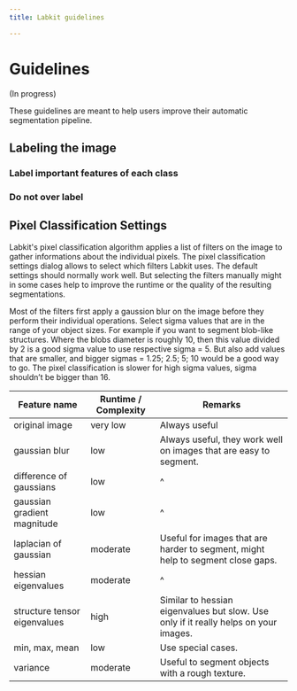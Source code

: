 ```yaml
---
title: Labkit guidelines

---
```


# Guidelines

(In progress)

These guidelines are meant to help users improve their automatic segmentation pipeline.

## Labeling the image

### Label important features of each class

<!---  Examples of labeling (eg objects too dim are labeled to background, background between two objects) -->

### Do not over label

<!--- Explain impact of over labeling on the segmentation -->

## Pixel Classification Settings

Labkit's pixel classification algorithm applies a list of filters on the image to gather informations about the individual pixels.
The pixel classification settings dialog allows to select which filters Labkit uses.
The default settings should normally work well.
But selecting the filters manually might in some cases help to improve the runtime or the quality of the resulting segmentations.

Most of the filters first apply a gaussion blur on the image before they perform their individual operations.
Select sigma values that are in the range of your object sizes. For example if you want to segment blob-like structures. Where the blobs diameter is roughly 10, then this value divided by 2 is a good sigma value to use respective sigma = 5. But also add values that are smaller, and bigger sigmas = 1.25; 2.5; 5; 10 would be a good way to go. The pixel classification is slower for high sigma values, sigma shouldn’t be bigger than 16.

| Feature name          | Runtime / Complexity | Remarks |
| --------------------- | -------------------- | ------- |
| original image        | very low             | Always useful |
| gaussian blur         | low                  | Always useful, they work well on images that are easy to segment. |
| difference of gaussians | low | ^ |
| gaussian gradient magnitude | low | ^ |
| laplacian of gaussian | moderate | Useful for images that are harder to segment, might help to segment close gaps. |
| hessian eigenvalues | moderate | ^ |
| structure tensor eigenvalues | high | Similar to hessian eigenvalues but slow. Use only if it really helps on your images. |
| min, max, mean | low | Use special cases. |
| variance | moderate | Useful to segment objects with a rough texture. |

